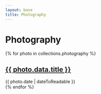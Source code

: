 ```yaml
---
layout: base
title: Photography
---
```


# Photography

{% for photo in collections.photography %}
<article>
  <h2><a href="{{ photo.url }}">{{ photo.data.title }}</a></h2>
  <time datetime="{{ photo.date | dateToISO }}">{{ photo.date | dateToReadable }}</time>
</article>
{% endfor %}
